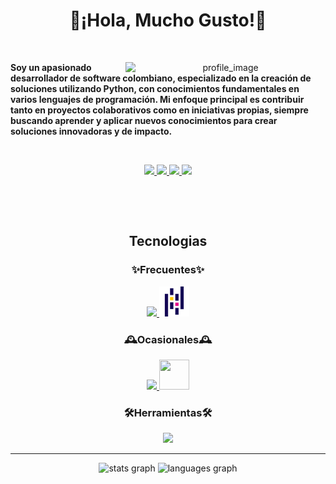 <h1 align="center">🌟¡Hola, Mucho Gusto!🌟</h1><br>

<div align="center"> 
	
  <img src="https://i.pinimg.com/originals/74/63/59/74635989b770a38189fff31a8ef152ea.gif" align="right" alt="profile_image" width="320">
  <p align="left"><strong>Soy un apasionado desarrollador de software colombiano, especializado en la creación de soluciones utilizando Python, con conocimientos fundamentales en varios lenguajes de programación. Mi enfoque principal es contribuir tanto en proyectos colaborativos como en iniciativas propias, siempre buscando aprender y aplicar nuevos conocimientos para crear soluciones innovadoras y de impacto.</strong>
  </p>
  <br>
	
  <p align="center">
  	<a href="mailto:jdpineda664@gmail.com">
    <img src="https://img.shields.io/badge/Gmail-D14836?style=for-the-badge&logo=gmail&logoColor=white" />
  	</a>
	<a href="">
    <img src="https://img.shields.io/badge/Discord-7289DA?style=for-the-badge&logo=discord&logoColor=white" />
  	</a>
	<a href="https://www.linkedin.com/in/juan-diego-p-037260274?utm_source=share&utm_campaign=share_via&utm_content=profile&utm_medium=android_app">
    <img src="https://img.shields.io/badge/LinkedIn-0077B5?style=for-the-badge&logo=linkedin&logoColor=white" />
  	</a>
	<a href="">
    <img src="https://img.shields.io/badge/Telegram-2CA5E0?style=for-the-badge&logo=telegram&logoColor=white" />
  	</a>
	</p>

</div>
<br>

<img src="https://user-images.githubusercontent.com/73097560/115834477-dbab4500-a447-11eb-908a-139a6edaec5c.gif" alt=""> <br>

<div>

<h2 align="center">Tecnologias</h2>


<h3 align="center">✨Frecuentes✨</h3>
<p align="center">
  <a href="https://skillicons.dev">
    <img src="https://skillicons.dev/icons?i=py,flask,fastapi,firebase,git" />
  </a>
	<img src="https://raw.githubusercontent.com/devicons/devicon/2ae2a900d2f041da66e950e4d48052658d850630/icons/pandas/pandas-original.svg" alt="" width="48" height="48"/>
</p>
<h3 align="center">🕰Ocasionales🕰</h3>
<p align="center">
  <a href="https://skillicons.dev">
    <img src="https://skillicons.dev/icons?i=cpp,nodejs,js,html,css,bootstrap,figma,bots,java,tailwind" />
  </a>
	<img src="https://github.com/marwin1991/profile-technology-icons/assets/136815194/3c698a4f-84e4-4849-a900-476b14311634" width="48" height="48" >
</p>
<h3 align="center">🛠Herramientas🛠</h3>
<p align="center">
  <a href="https://skillicons.dev">
    <img src="https://skillicons.dev/icons?i=notion,vscode,github"/>
  </a>	
</p>
</div>

****

<div align="center">
  <img src="https://github-readme-stats.vercel.app/api?username=PC13&hide_title=false&hide_rank=false&show_icons=true&include_all_commits=true&count_private=true&disable_animations=false&theme=cobalt&locale=en&hide_border=false" height="120" alt="stats graph"  />
  <img src="https://github-readme-stats.vercel.app/api/top-langs?username=PC1-3&locale=en&hide_title=false&layout=compact&card_width=200&langs_count=5&theme=cobalt&hide_border=false" height="150" alt="languages graph"  />
</div>

